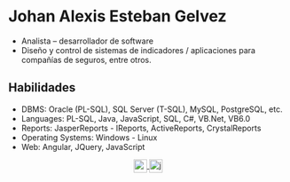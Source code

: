 # Johan Alexis Esteban Gelvez
- Analista – desarrollador de software
- Diseño y control de sistemas de indicadores / aplicaciones para compañías de seguros, entre otros. 

## Habilidades

- DBMS:              Oracle (PL-SQL), SQL Server (T-SQL), MySQL, PostgreSQL, etc.
- Languages:         PL-SQL, Java, JavaScript, SQL, C#, VB.Net, VB6.0
- Reports:           JasperReports - IReports, ActiveReports, CrystalReports
- Operating Systems: Windows - Linux
- Web:               Angular, JQuery, JavaScript

<p align="center">
  <a href="mailto:esteban8705@gmail.com" target="blank">
    <img align="center" src="https://cdn.jsdelivr.net/npm/simple-icons@5.20.0/icons/gmail.svg" alt="esteban8705@gmail.com" height="24px" width="24px" />
  </a>
  <a href="https://twitter.com/jaestebang" target="blank">
    <img align="center" src="https://cdn.jsdelivr.net/npm/simple-icons@5.20.0/icons/twitter.svg" alt="jaestebang" height="24px" width="24px" />
  </a>
</p>

<!---
jaestebang/jaestebang is a ✨ special ✨ repository because its `README.md` (this file) appears on your GitHub profile.
You can click the Preview link to take a look at your changes.
--->
